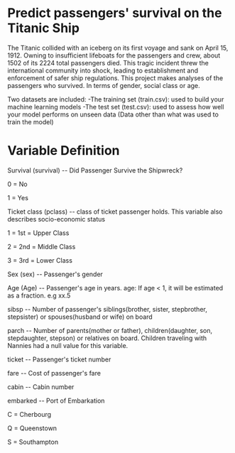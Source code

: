 # Predict passengers' survival on the Titanic Ship

The Titanic collided with an iceberg on its first voyage and sank on April 15, 1912. Owning to insufficient lifeboats for the passengers and crew, about 1502 of its 2224 total passengers died. This tragic incident threw the international community into shock, leading to establishment and enforcement of safer ship regulations. This project makes analyses of the passengers who survived. In terms of gender, social class or age.

Two datasets are included:
-The training set (train.csv): used to build your machine learning models
-The test set (test.csv): used to assess how well your model performs on unseen data (Data other than what was used to train the model)

# Variable Definition

Survival (survival) -- Did Passenger Survive the Shipwreck?

0 = No

1 = Yes 


Ticket class (pclass) -- class of ticket passenger holds. This variable also describes socio-economic status

1 = 1st = Upper Class 

2 = 2nd = Middle Class 

3 = 3rd = Lower Class 


Sex (sex) -- Passenger's gender


Age (Age) -- Passenger's age in years. age: If age < 1, it will be estimated as a fraction. e.g xx.5


sibsp -- Number of passenger's siblings(brother, sister, stepbrother, stepsister) or spouses(husband or wife) on board


parch -- Number of parents(mother or father), children(daughter, son, stepdaughter, stepson) or relatives on board. Children traveling with Nannies had a null value for this variable.


ticket -- Passenger's ticket number


fare -- Cost of passenger's fare


cabin -- Cabin number 


embarked -- Port of Embarkation 

C = Cherbourg

Q = Queenstown

S = Southampton
